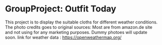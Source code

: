 # GroupProject: Outfit Today
This project is to display the suitable cloths for different weather conditions. 
The photo credits goes to original sources: Most are from amazon.de site and not using for any marketing purposes. Dummy photoes will update soon.
link for weather data : https://openweathermap.org/ 
